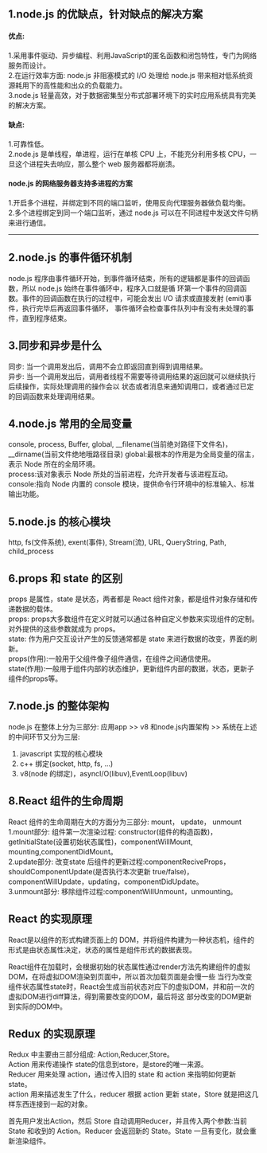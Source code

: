 ## 1.node.js 的优缺点，针对缺点的解决方案

#### 优点:
1.采用事件驱动、异步编程、利用JavaScript的匿名函数和闭包特性，专门为网络服务而设计。<br>
2.在运行效率方面: node.js 非阻塞模式的 I/O 处理给 node.js 带来相对低系统资源耗用下的高性能和出众的负载能力。<br>
3.node.js 轻量高效，对于数据密集型分布式部署环境下的实时应用系统具有完美的解决方案。

#### 缺点:
1.可靠性低。<br>
2.node.js 是单线程，单进程，运行在单核 CPU 上，不能充分利用多核 CPU，一旦这个进程失去响应，那么整个 web 服务器都将崩溃。 <br>

#### node.js 的网络服务器支持多进程的方案
1.开启多个进程，并绑定到不同的端口监听，使用反向代理服务器做负载均衡。<br>
2.多个进程绑定到同一个端口监听，通过 node.js 可以在不同进程中发送文件句柄来进行通信。
<hr>

## 2.node.js 的事件循环机制
node.js 程序由事件循环开始，到事件循环结束，所有的逻辑都是事件的回调函数，所以 node.js 始终在事件循环中，程序入口就是循
环第一个事件的回调函数。事件的回调函数在执行的过程中，可能会发出 I/O 请求或直接发射 (emit)事件，执行完毕后再返回事件循环，
事件循环会检查事件队列中有没有未处理的事件，直到程序结束。

## 3.同步和异步是什么
同步: 当一个调用发出后，调用不会立即返回直到得到调用结果。<br>
异步: 当一个调用发出后，调用者线程不需要等待调用结果的返回就可以继续执行后续操作，实际处理调用的操作会以
状态或者消息来通知调用口，或者通过已定的回调函数来处理调用结果。

## 4.node.js 常用的全局变量
console, process, Buffer, global, __filename(当前绝对路径下文件名)，__dirname(当前文件绝地哦路径目录) 
global:最根本的作用是为全局变量的宿主，表示 Node 所在的全局环境。<br>
process:该对象表示 Node 所处的当前进程，允许开发者与该进程互动。<br>
console:指向 Node 内置的 console 模块，提供命令行环境中的标准输入、标准输出功能。


## 5.node.js 的核心模块
http, fs(文件系统), exent(事件), Stream(流), URL, QueryString, Path, child_process

## 6.props 和 state 的区别
props 是属性，state 是状态，两者都是 React 组件对象，都是组件对象存储和传递数据的载体。<br>
props: props大多数组件在定义时就可以通过各种自定义参数来实现组件的定制。对外提供的这些参数就成为 props。<br>
state: 作为用户交互设计产生的反馈通常都是 state 来进行数据的改变，界面的刷新。<br>
props(作用):一般用于父组件像子组件通信，在组件之间通信使用。<br>
state(作用):一般用于组件内部的状态维护，更新组件内部的数据，状态，更新子组件的props等。<br>

## 7.node.js 的整体架构
node.js 在整体上分为三部分: 应用app >> v8 和node.js内置架构 >> 系统在上述的中间环节又分为三层:<br>
1. javascript 实现的核心模块<br>
2. c++ 绑定(socket, http, fs, ...)<br>
3. v8(node 的绑定)，asyncI/O(libuv),EventLoop(libuv)

## 8.React 组件的生命周期
React 组件的生命周期在大的方面分为三部分: mount， update， unmount <br>
1.mount部分: 组件第一次渲染过程: constructor(组件的构造函数)，getInitialState(设置初始状态属性)，componentWillMount,
mounting,componentDidMount。<br>
2.update部分: 改变state 后组件的更新过程:componentReciveProps，shouldComponentUpdate(是否执行本次更新 true/false)，
componentWillUpdate，updating，componentDidUpdate。<br>
3.unmount部分: 移除组件过程:componentWillUnmount，unmounting。<br>

## React 的实现原理
React是以组件的形式构建页面上的 DOM，并将组件构建为一种状态机，组件的形式是由状态属性决定，状态的属性是组件形式的数据表现。<br>

React组件在加载时，会根据初始的状态属性通过render方法先构建组件的虚拟DOM，在将虚拟DOM渲染到页面中，所以首次加载页面是会慢一些
当行为改变组件状态属性state时，React会生成当前状态对应下的虚拟DOM，并和前一次的虚拟DOM进行diff算法，得到需要改变的DOM，最后将这
部分改变的DOM更新到实际的DOM中。<br>

## Redux 的实现原理
Redux 中主要由三部分组成: Action,Reducer,Store。<br>
Action 用来传递操作 state的信息到store，是store的唯一来源。<br>
Reducer 用来处理 action，通过传入旧的 state 和 action 来指明如何更新state。<br>
action 用来描述发生了什么，reducer 根据 action 更新 state，Store 就是把这几样东西连接到一起的对象。<br>

首先用户发出Action，然后 Store 自动调用Reducer，并且传入两个参数:当前 State 和收到的 Action。Reducer 会返回新的
State。State 一旦有变化，就会重新渲染组件。








